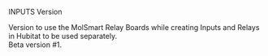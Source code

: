 INPUTS Version

Version to use the MolSmart Relay Boards while creating Inputs and Relays in Hubitat to be used separately.  
Beta version #1.
